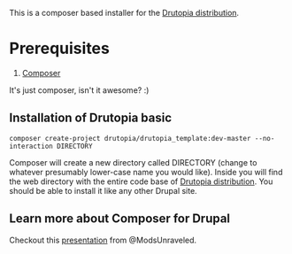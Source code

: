 This is a composer based installer for the [Drutopia distribution](http://www.drupal.org/project/drutopia).

# Prerequisites

1. [Composer](https://getcomposer.org/download/)

It's just composer, isn't it awesome? :)

## Installation of Drutopia basic

```
composer create-project drutopia/drutopia_template:dev-master --no-interaction DIRECTORY
```

Composer will create a new directory called DIRECTORY (change to whatever presumably lower-case name you would like). Inside you will find the web directory with the entire code base of [Drutopia distribution](http://www.drupal.org/project/drutopia). You should be able to install it like any other Drupal site.

## Learn more about Composer for Drupal

Checkout this [presentation](https://docs.google.com/presentation/d/1gxcxT6o47xVrfsZ7ZSQKjBRT-gfE54A1Z9kjvvGHwCo/edit#slide=id.p) from @ModsUnraveled.
